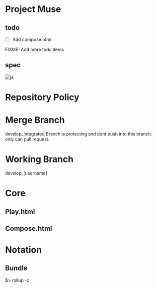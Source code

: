 Project Muse
=========

todo
----
- [ ] Add compose.html

FIXME: Add more todo items

spec
----

![js](https://img.shields.io/badge/Browser-Javascript-orange)

# Repository Policy

# Merge Branch

develop_integrated Branch is protecting and dont push into this branch.
only can pull request.


# Working Branch

develop_[username]

# Core

## Play.html

## Compose.html

# Notation

## Bundle

$> rollup -c
